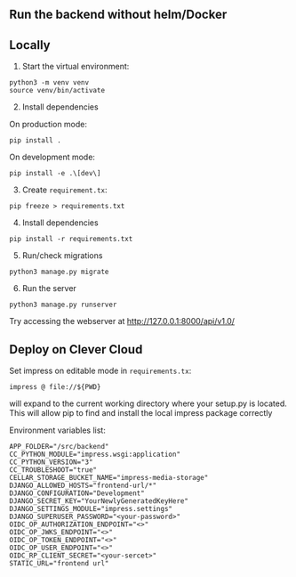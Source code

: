 
## Run the backend without helm/Docker

## Locally

1. Start the virtual environment:

```shell
python3 -m venv venv                                                         
source venv/bin/activate
```

2. Install dependencies

On production mode:

```shell
pip install .
```

On development mode:

```shell
pip install -e .\[dev\]
```

3. Create `requirement.tx`:

```shell
pip freeze > requirements.txt
```

4. Install dependencies

```shell
pip install -r requirements.txt 
```

5. Run/check migrations

```shell
python3 manage.py migrate
```

6. Run the server

```shell
python3 manage.py runserver
```

Try accessing the webserver at http://127.0.0.1:8000/api/v1.0/

## Deploy on Clever Cloud

Set impress on editable mode in `requirements.tx`:

```
impress @ file://${PWD}
```

will expand to the current working directory where your setup.py is located. This will allow pip to find and install the local impress package correctly

Environment variables list:

```env
APP_FOLDER="/src/backend"
CC_PYTHON_MODULE="impress.wsgi:application"
CC_PYTHON_VERSION="3"
CC_TROUBLESHOOT="true"
CELLAR_STORAGE_BUCKET_NAME="impress-media-storage"
DJANGO_ALLOWED_HOSTS="frontend-url/*"
DJANGO_CONFIGURATION="Development"
DJANGO_SECRET_KEY="YourNewlyGeneratedKeyHere"
DJANGO_SETTINGS_MODULE="impress.settings"
DJANGO_SUPERUSER_PASSWORD="<your-password>"
OIDC_OP_AUTHORIZATION_ENDPOINT="<>"
OIDC_OP_JWKS_ENDPOINT="<>"
OIDC_OP_TOKEN_ENDPOINT="<>"
OIDC_OP_USER_ENDPOINT="<>"
OIDC_RP_CLIENT_SECRET="<your-sercet>"
STATIC_URL="frontend url"
```
